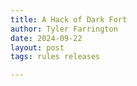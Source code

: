 ```yaml
---
title: A Hack of Dark Fort
author: Tyler Farrington
date: 2024-09-22
layout: post
tags: rules releases

---
```


